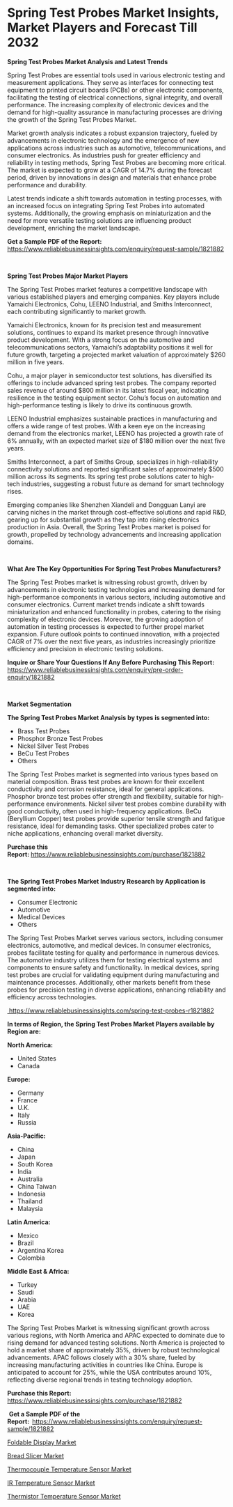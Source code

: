 <p><h1>Spring Test Probes Market Insights, Market Players and Forecast Till 2032</h1></p><p><strong>Spring Test Probes Market Analysis and Latest Trends</strong></p>
<p><p>Spring Test Probes are essential tools used in various electronic testing and measurement applications. They serve as interfaces for connecting test equipment to printed circuit boards (PCBs) or other electronic components, facilitating the testing of electrical connections, signal integrity, and overall performance. The increasing complexity of electronic devices and the demand for high-quality assurance in manufacturing processes are driving the growth of the Spring Test Probes Market.</p><p>Market growth analysis indicates a robust expansion trajectory, fueled by advancements in electronic technology and the emergence of new applications across industries such as automotive, telecommunications, and consumer electronics. As industries push for greater efficiency and reliability in testing methods, Spring Test Probes are becoming more critical. The market is expected to grow at a CAGR of 14.7% during the forecast period, driven by innovations in design and materials that enhance probe performance and durability. </p><p>Latest trends indicate a shift towards automation in testing processes, with an increased focus on integrating Spring Test Probes into automated systems. Additionally, the growing emphasis on miniaturization and the need for more versatile testing solutions are influencing product development, enriching the market landscape.</p></p>
<p><strong>Get a Sample PDF of the Report:&nbsp;</strong> <a href="https://www.reliablebusinessinsights.com/enquiry/request-sample/1821882?utm_campaign=117&utm_medium=2&utm_source=Github&utm_content=ia&utm_term=10022025&utm_id=spring-test-probes">https://www.reliablebusinessinsights.com/enquiry/request-sample/1821882</a></p>
<p>&nbsp;</p>
<p><strong>Spring Test Probes Major Market Players</strong></p>
<p><p>The Spring Test Probes market features a competitive landscape with various established players and emerging companies. Key players include Yamaichi Electronics, Cohu, LEENO Industrial, and Smiths Interconnect, each contributing significantly to market growth.</p><p>Yamaichi Electronics, known for its precision test and measurement solutions, continues to expand its market presence through innovative product development. With a strong focus on the automotive and telecommunications sectors, Yamaichi’s adaptability positions it well for future growth, targeting a projected market valuation of approximately $260 million in five years.</p><p>Cohu, a major player in semiconductor test solutions, has diversified its offerings to include advanced spring test probes. The company reported sales revenue of around $800 million in its latest fiscal year, indicating resilience in the testing equipment sector. Cohu’s focus on automation and high-performance testing is likely to drive its continuous growth.</p><p>LEENO Industrial emphasizes sustainable practices in manufacturing and offers a wide range of test probes. With a keen eye on the increasing demand from the electronics market, LEENO has projected a growth rate of 6% annually, with an expected market size of $180 million over the next five years.</p><p>Smiths Interconnect, a part of Smiths Group, specializes in high-reliability connectivity solutions and reported significant sales of approximately $500 million across its segments. Its spring test probe solutions cater to high-tech industries, suggesting a robust future as demand for smart technology rises.</p><p>Emerging companies like Shenzhen Xiandeli and Dongguan Lanyi are carving niches in the market through cost-effective solutions and rapid R&D, gearing up for substantial growth as they tap into rising electronics production in Asia. Overall, the Spring Test Probes market is poised for growth, propelled by technology advancements and increasing application domains.</p></p>
<p>&nbsp;</p>
<p><strong>What Are The Key Opportunities For Spring Test Probes Manufacturers?</strong></p>
<p><p>The Spring Test Probes market is witnessing robust growth, driven by advancements in electronic testing technologies and increasing demand for high-performance components in various sectors, including automotive and consumer electronics. Current market trends indicate a shift towards miniaturization and enhanced functionality in probes, catering to the rising complexity of electronic devices. Moreover, the growing adoption of automation in testing processes is expected to further propel market expansion. Future outlook points to continued innovation, with a projected CAGR of 7% over the next five years, as industries increasingly prioritize efficiency and precision in electronic testing solutions.</p></p>
<p><strong>Inquire or Share Your Questions If Any Before Purchasing This Report:</strong> <a href="https://www.reliablebusinessinsights.com/enquiry/pre-order-enquiry/1821882?utm_campaign=117&utm_medium=2&utm_source=Github&utm_content=ia&utm_term=10022025&utm_id=spring-test-probes">https://www.reliablebusinessinsights.com/enquiry/pre-order-enquiry/1821882</a></p>
<p>&nbsp;</p>
<p><strong>Market Segmentation</strong></p>
<p><strong>The Spring Test Probes Market Analysis by types is segmented into:</strong></p>
<p><ul><li>Brass Test Probes</li><li>Phosphor Bronze Test Probes</li><li>Nickel Silver Test Probes</li><li>BeCu Test Probes</li><li>Others</li></ul></p>
<p><p>The Spring Test Probes market is segmented into various types based on material composition. Brass test probes are known for their excellent conductivity and corrosion resistance, ideal for general applications. Phosphor bronze test probes offer strength and flexibility, suitable for high-performance environments. Nickel silver test probes combine durability with good conductivity, often used in high-frequency applications. BeCu (Beryllium Copper) test probes provide superior tensile strength and fatigue resistance, ideal for demanding tasks. Other specialized probes cater to niche applications, enhancing overall market diversity.</p></p>
<p><strong>Purchase this Report:&nbsp;</strong><a href="https://www.reliablebusinessinsights.com/purchase/1821882?utm_campaign=117&utm_medium=2&utm_source=Github&utm_content=ia&utm_term=10022025&utm_id=spring-test-probes">https://www.reliablebusinessinsights.com/purchase/1821882</a></p>
<p>&nbsp;</p>
<p><strong>The Spring Test Probes Market Industry Research by Application is segmented into:</strong></p>
<p><ul><li>Consumer Electronic</li><li>Automotive</li><li>Medical Devices</li><li>Others</li></ul></p>
<p><p>The Spring Test Probes Market serves various sectors, including consumer electronics, automotive, and medical devices. In consumer electronics, probes facilitate testing for quality and performance in numerous devices. The automotive industry utilizes them for testing electrical systems and components to ensure safety and functionality. In medical devices, spring test probes are crucial for validating equipment during manufacturing and maintenance processes. Additionally, other markets benefit from these probes for precision testing in diverse applications, enhancing reliability and efficiency across technologies.</p></p>
<p><a href="https://www.reliablebusinessinsights.com/spring-test-probes-r1821882?utm_campaign=117&utm_medium=2&utm_source=Github&utm_content=ia&utm_term=10022025&utm_id=spring-test-probes">&nbsp;https://www.reliablebusinessinsights.com/spring-test-probes-r1821882</a></p>
<p><strong>In terms of Region, the Spring Test Probes Market Players available by Region are:</strong></p>
<p>
    <p> <strong> North America: </strong>
        <ul>
            <li>United States</li>
            <li>Canada</li>
        </ul>
        </p> 
    <p> <strong> Europe: </strong>
        <ul>
            <li>Germany</li>
            <li>France</li>
            <li>U.K.</li>
            <li>Italy</li>
            <li>Russia</li>
        </ul>
        </p> 
    <p> <strong> Asia-Pacific: </strong>
        <ul>
            <li>China</li>
            <li>Japan</li>
            <li>South Korea</li>
            <li>India</li>
            <li>Australia</li>
            <li>China Taiwan</li>
            <li>Indonesia</li>
            <li>Thailand</li>
            <li>Malaysia</li>
        </ul>
        </p> 
    <p> <strong> Latin America: </strong>
        <ul>
            <li>Mexico</li>
            <li>Brazil</li>
            <li>Argentina Korea</li>
            <li>Colombia</li>
        </ul>
        </p> 
    <p> <strong> Middle East & Africa: </strong>
        <ul>
            <li>Turkey</li>
            <li>Saudi</li>
            <li>Arabia</li>
            <li>UAE</li>
            <li>Korea</li>
        </ul>
    </p>
    </p>
<p><p>The Spring Test Probes Market is witnessing significant growth across various regions, with North America and APAC expected to dominate due to rising demand for advanced testing solutions. North America is projected to hold a market share of approximately 35%, driven by robust technological advancements. APAC follows closely with a 30% share, fueled by increasing manufacturing activities in countries like China. Europe is anticipated to account for 25%, while the USA contributes around 10%, reflecting diverse regional trends in testing technology adoption.</p></p>
<p><strong>Purchase this Report: </strong><a href="https://www.reliablebusinessinsights.com/purchase/1821882?utm_campaign=117&utm_medium=2&utm_source=Github&utm_content=ia&utm_term=10022025&utm_id=spring-test-probes">https://www.reliablebusinessinsights.com/purchase/1821882</a></p>
<p>&nbsp;<strong>Get a Sample PDF of the Report:&nbsp;&nbsp;</strong><a href="https://www.reliablebusinessinsights.com/enquiry/request-sample/1821882?utm_campaign=117&utm_medium=2&utm_source=Github&utm_content=ia&utm_term=10022025&utm_id=spring-test-probes">https://www.reliablebusinessinsights.com/enquiry/request-sample/1821882</a></p>
<p><strong></strong></p>
<p><p><a href="https://github.com/itayjedhe/Market-Research-Report-List-1/blob/main/foldable-display-market.md?utm_campaign=117&utm_medium=2&utm_source=Github&utm_content=ia&utm_term=10022025&utm_id=spring-test-probes">Foldable Display Market</a></p><p><a href="https://github.com/voetzeszuh/Market-Research-Report-List-1/blob/main/bread-slicer-market.md?utm_campaign=117&utm_medium=2&utm_source=Github&utm_content=ia&utm_term=10022025&utm_id=spring-test-probes">Bread Slicer Market</a></p><p><a href="https://github.com/sandoyjonet/Market-Research-Report-List-1/blob/main/thermocouple-temperature-sensor-market.md?utm_campaign=117&utm_medium=2&utm_source=Github&utm_content=ia&utm_term=10022025&utm_id=spring-test-probes">Thermocouple Temperature Sensor Market</a></p><p><a href="https://github.com/lobatjoeit/Market-Research-Report-List-1/blob/main/ir-temperature-sensor-market.md?utm_campaign=117&utm_medium=2&utm_source=Github&utm_content=ia&utm_term=10022025&utm_id=spring-test-probes">IR Temperature Sensor Market</a></p><p><a href="https://github.com/celpabembes/Market-Research-Report-List-1/blob/main/thermistor-temperature-sensor-market.md?utm_campaign=117&utm_medium=2&utm_source=Github&utm_content=ia&utm_term=10022025&utm_id=spring-test-probes">Thermistor Temperature Sensor Market</a></p></p>